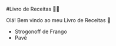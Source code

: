 #Livro de Receitas :man_cook:



Olá! Bem vindo ao meu Livro de Receitas :wave:

- Strogonoff de Frango
- Pavê